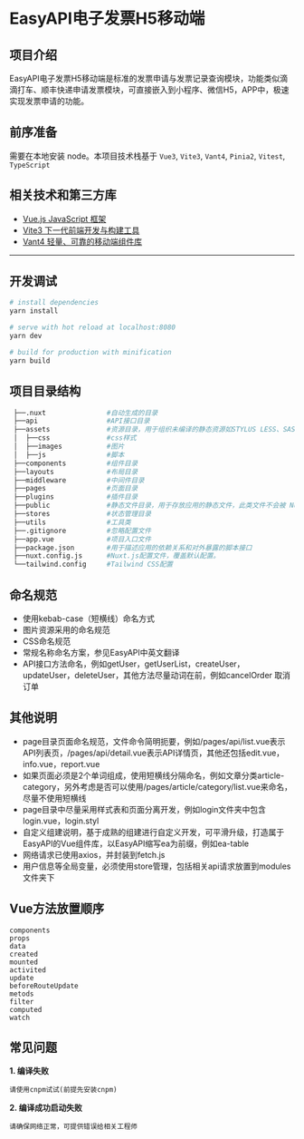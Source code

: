 # EasyAPI电子发票H5移动端

## 项目介绍
EasyAPI电子发票H5移动端是标准的发票申请与发票记录查询模块，功能类似滴滴打车、顺丰快递申请发票模块，可直接嵌入到小程序、微信H5，APP中，极速实现发票申请的功能。
## 前序准备
需要在本地安装 node。本项目技术栈基于 `Vue3`, `Vite3`, `Vant4`, `Pinia2`, `Vitest`, `TypeScript`
## 相关技术和第三方库

* [Vue.js JavaScript 框架](https://cn.vuejs.org/)
* [Vite3 下一代前端开发与构建工具](https://vitejs.cn/)
* [Vant4 轻量、可靠的移动端组件库](https://vant-contrib.gitee.io/vant/#/zh-CN)

---

## 开发调试

``` bash
# install dependencies
yarn install

# serve with hot reload at localhost:8080
yarn dev

# build for production with minification
yarn build

```

## 项目目录结构

``` bash
 ├──.nuxt               #自动生成的目录
 ├──api                 #API接口目录
 ├──assets              #资源目录，用于组织未编译的静态资源如STYLUS LESS、SASS 或 JavaScript
 │  ├──css              #css样式
 │  ├──images           #图片
 │  ├──js               #脚本
 ├──components          #组件目录
 ├──layouts             #布局目录
 ├──middleware          #中间件目录
 ├──pages               #页面目录
 ├──plugins             #插件目录
 ├──public              #静态文件目录，用于存放应用的静态文件，此类文件不会被 Nuxt.js 调用 Webpack 进行构建编译处理
 ├──stores              #状态管理目录
 ├──utils               #工具类
 ├──.gitignore          #忽略配置文件
 ├──app.vue             #项目入口文件
 ├──package.json        #用于描述应用的依赖关系和对外暴露的脚本接口
 ├──nuxt.config.js      #Nuxt.js配置文件，覆盖默认配置。
 └──tailwind.config     #Tailwind CSS配置
```

## 命名规范

* 使用kebab-case（短横线）命名方式
* 图片资源采用的命名规范
* CSS命名规范
* 常规名称命名方案，参见EasyAPI中英文翻译
* API接口方法命名，例如getUser，getUserList，createUser，updateUser，deleteUser，其他方法尽量动词在前，例如cancelOrder 取消订单

## 其他说明

* page目录页面命名规范，文件命令简明扼要，例如/pages/api/list.vue表示API列表页，/pages/api/detail.vue表示API详情页，其他还包括edit.vue，info.vue，report.vue
* 如果页面必须是2个单词组成，使用短横线分隔命名，例如文章分类article-category，另外考虑是否可以使用/pages/article/category/list.vue来命名，尽量不使用短横线
* page目录中尽量采用样式表和页面分离开发，例如login文件夹中包含login.vue，login.styl
* 自定义组建说明，基于成熟的组建进行自定义开发，可平滑升级，打造属于EasyAPI的Vue组件库，以EasyAPI缩写ea为前缀，例如ea-table
* 网络请求已使用axios，并封装到fetch.js
* 用户信息等全局变量，必须使用store管理，包括相关api请求放置到modules文件夹下

## Vue方法放置顺序
    components
    props
    data
    created
    mounted
    activited
    update
    beforeRouteUpdate
    metods
    filter
    computed
    watch

## 常见问题

**1. 编译失败**

	请使用cnpm试试(前提先安装cnpm)

**2. 编译成功启动失败**

	请确保网络正常，可提供错误给相关工程师
